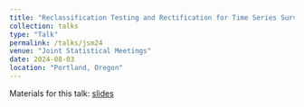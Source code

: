 ```yaml
---
title: "Reclassification Testing and Rectification for Time Series Survey Discontinuities"
collection: talks
type: "Talk"
permalink: /talks/jsm24
venue: "Joint Statistical Meetings"
date: 2024-08-03
location: "Portland, Oregon"
---
```


Materials for this talk: [slides](http://tuckermcelroy.github.io/files/JSM2024.pdf)
